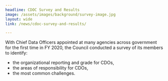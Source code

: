 ```yaml
---
headline: CDOC Survey and Results
image: /assets/images/background/survey-image.jpg
layout: wide
link: /news/cdoc-survey-and-results/

---
```

With Chief Data Officers appointed at many agencies across government for the first time in FY 2020, the Council conducted a survey of its members to identify:
* the organizational reporting and grade for CDOs,
* the areas of responsibility for CDOs,
* the most common challenges.